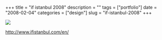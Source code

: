 +++
title = "if istanbul 2008"
description = ""
tags = ["portfolio"]
date = "2008-02-04"
categories = ["design"]
slug = "if-istanbul-2008"
+++


 

  <div id="screens-thumbs" class="clearfix">
    <div class="txt-center" id="design-submission"><a href="http://www.ifistanbul.com/en/"><img id='bluga-thumbnail-995' class='bluga-thumbnail large' src='//konigi.com/media/bluga/
wt47f27f00282ca_0.jpg'/></a></div>  
  </div>   
<p><a href="http://www.ifistanbul.com/en/">http://www.ifistanbul.com/en/</a></p>




